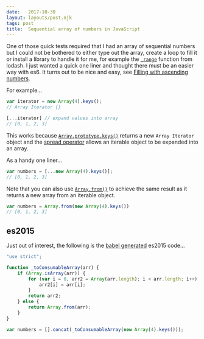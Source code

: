 ```yaml
---
date:   2017-10-30
layout: layouts/post.njk
tags: post
title:  Sequential array of numbers in JavaScript
---
```


One of those quick tests required that I had an array of sequential numbers but I could not be bothered to either type out the array, create a loop to fill it or install a library to handle it for me, for example the [`_range`](https://lodash.com/docs/#range) function from lodash. I just wanted a quick one liner and thought there must be an easier way with es6. It turns out to be nice and easy, see [Filling with ascending numbers](http://exploringjs.com/es6/ch_arrays.html#_filling-with-ascending-numbers).

For example...

```js
var iterator = new Array(4).keys();
// Array Iterator {}

[...iterator] // expand values into array
// [0, 1, 2, 3]
```

This works because [`Array.prototype.keys()`](https://developer.mozilla.org/en-US/docs/Web/JavaScript/Reference/Global_Objects/Array/keys) returns a new `Array Iterator` object and the [spread operator](https://developer.mozilla.org/en-US/docs/Web/JavaScript/Reference/Operators/Spread_operator) allows an iterable object to be expanded into an array.

As a handy one liner...

```js
var numbers = [...new Array(4).keys()];
// [0, 1, 2, 3]
```

Note that you can also use [`Array.from()`](https://developer.mozilla.org/en-US/docs/Web/JavaScript/Reference/Global_Objects/Array/from) to achieve the same result as it returns a new array from an iterable object.

```js
var numbers = Array.from(new Array(4).keys())
// [0, 1, 2, 3]
```


## es2015

Just out of interest, the following is the [babel generated](https://babeljs.io/repl/#?babili=false&browsers=&build=&builtIns=false&code_lz=G4QwTgBAdgrgtgIwKZgM4QgXggbQHQFRIDuEAgmGCAJ4AUALAJR4DWS1qtjAukA&debug=false&circleciRepo=&evaluate=true&lineWrap=true&presets=es2015%2Cstage-2&targets=&version=6.26.0) es2015 code...

```js
"use strict";

function _toConsumableArray(arr) {
    if (Array.isArray(arr)) {
        for (var i = 0, arr2 = Array(arr.length); i < arr.length; i++) {
            arr2[i] = arr[i];
        }
        return arr2;
    } else {
        return Array.from(arr);
    }
}

var numbers = [].concat(_toConsumableArray(new Array(4).keys()));
```